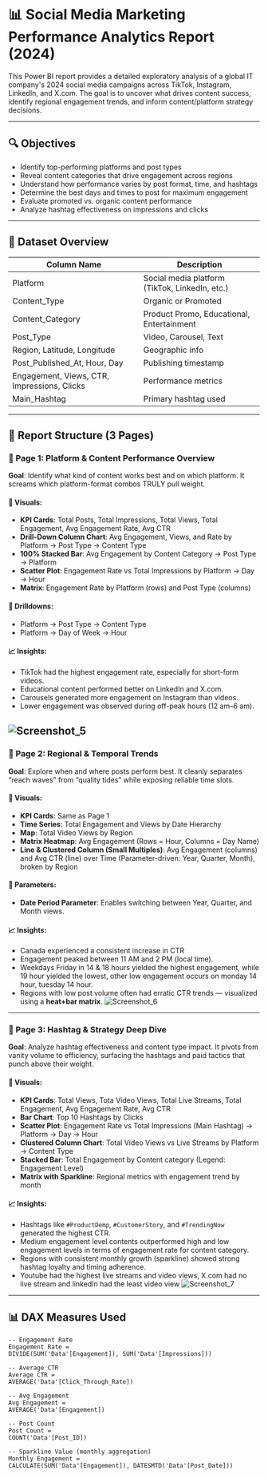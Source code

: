 # 📊 Social Media Marketing Performance Analytics Report (2024)

This Power BI report provides a detailed exploratory analysis of a global IT company's 2024 social media campaigns across TikTok, Instagram, LinkedIn, and X.com. The goal is to uncover what drives content success, identify regional engagement trends, and inform content/platform strategy decisions.

---

## 🔍 Objectives

- Identify top-performing platforms and post types
- Reveal content categories that drive engagement across regions
- Understand how performance varies by post format, time, and hashtags
- Determine the best days and times to post for maximum engagement
- Evaluate promoted vs. organic content performance
- Analyze hashtag effectiveness on impressions and clicks

---

## 📂 Dataset Overview

| Column Name             | Description                                      |
|-------------------------|--------------------------------------------------|
| Platform                | Social media platform (TikTok, LinkedIn, etc.)   |
| Content_Type            | Organic or Promoted                              |
| Content_Category        | Product Promo, Educational, Entertainment        |
| Post_Type               | Video, Carousel, Text                            |
| Region, Latitude, Longitude | Geographic info                                |
| Post_Published_At, Hour, Day | Publishing timestamp                         |
| Engagement, Views, CTR, Impressions, Clicks | Performance metrics           |
| Main_Hashtag            | Primary hashtag used                             |

---

## 📄 Report Structure (3 Pages)

### 📘 Page 1: **Platform & Content Performance Overview**
**Goal**: Identify what kind of content works best and on which platform. It screams which platform-format combos TRULY pull weight.

#### 🔹 Visuals:
- **KPI Cards**: Total Posts, Total Impressions, Total Views, Total Engagement, Avg Engagement Rate, Avg CTR
- **Drill-Down Column Chart**: Avg Engagement, Views, and Rate by Platform → Post Type → Content Type
- **100% Stacked Bar**: Avg Engagement by Content Category → Post Type → Platform
- **Scatter Plot**: Engagement Rate vs Total Impressions by Platform → Day → Hour
- **Matrix**: Engagement Rate by Platform (rows) and Post Type (columns)

#### 🔧 Drilldowns:
- Platform → Post Type → Content Type
- Platform → Day of Week → Hour

#### 📈 Insights:
- TikTok had the highest engagement rate, especially for short-form videos.
- Educational content performed better on LinkedIn and X.com.
- Carousels generated more engagement on Instagram than videos.
- Lower engagement was observed during off-peak hours (12 am–6 am).

![Screenshot_5](https://github.com/user-attachments/assets/68a11d64-edd8-4168-b6f7-d8a05bb8d6a6)
---

### 📘 Page 2: **Regional & Temporal Trends**
**Goal**: Explore when and where posts perform best. It cleanly separates “reach waves” from “quality tides” while exposing reliable time slots.

#### 🔹 Visuals:
- **KPI Cards**: Same as Page 1
- **Time Series**: Total Engagement and Views by Date Hierarchy
- **Map**: Total Video Views by Region
- **Matrix Heatmap**: Avg Engagement (Rows = Hour, Columns = Day Name)
- **Line & Clustered Column (Small Multiples)**: Avg Engagement (columns) and Avg CTR (line) over Time (Parameter-driven: Year, Quarter, Month), broken by Region

#### 🧠 Parameters:
- **Date Period Parameter**: Enables switching between Year, Quarter, and Month views.

#### 📈 Insights:
- Canada experienced a consistent increase in CTR 
- Engagement peaked between 11 AM and 2 PM (local time).
- Weekdays Friday in 14 & 18 hours yielded the highest engagement, while 19 hour yielded the lowest, other low engagement occurs on monday 14 hour, tuesday 14 hour.
- Regions with low post volume often had erratic CTR trends — visualized using a **heat+bar matrix**.
![Screenshot_6](https://github.com/user-attachments/assets/4de59f54-0906-4407-aaed-1a07eba0dba5)
---

### 📘 Page 3: **Hashtag & Strategy Deep Dive**
**Goal**: Analyze hashtag effectiveness and content type impact. It pivots from vanity volume to efficiency, surfacing the hashtags and paid tactics that punch above their weight.

#### 🔹 Visuals:
- **KPI Cards**: Total Views, Tota Video Views, Total Live Streams, Total Engagement, Avg Engagement Rate, Avg CTR
- **Bar Chart**: Top 10 Hashtags by Clicks
- **Scatter Plot**: Engagement Rate vs Total Impressions (Main Hashtag) → Platform → Day → Hour
- **Clustered Column Chart**: Total Video Views vs Live Streams by Platform → Content Type
- **Stacked Bar**: Total Engagement by Content category (Legend: Engagement Level)
- **Matrix with Sparkline**: Regional metrics with engagement trend by month

#### 📈 Insights:
- Hashtags like `#ProductDemp`, `#CustomerStory`, and `#TrendingNow` generated the highest CTR.
- Medium engagement level contents outperformed high and low engagement levels in terms of engagement rate for content category.
- Regions with consistent monthly growth (sparkline) showed strong hashtag loyalty and timing adherence.
- Youtube had the highest live streams and video views, X.com had no live stream and linkedIn had the least video view
![Screenshot_7](https://github.com/user-attachments/assets/6a807041-3998-4df3-b332-54011f1e0d2e)
---

## 📊 DAX Measures Used

```DAX
-- Engagement Rate
Engagement Rate = 
DIVIDE(SUM('Data'[Engagement]), SUM('Data'[Impressions]))

-- Average CTR
Average CTR = 
AVERAGE('Data'[Click_Through_Rate])

-- Avg Engagement
Avg Engagement = 
AVERAGE('Data'[Engagement])

-- Post Count
Post Count = 
COUNT('Data'[Post_ID])

-- Sparkline Value (monthly aggregation)
Monthly Engagement = 
CALCULATE(SUM('Data'[Engagement]), DATESMTD('Data'[Post_Date]))
